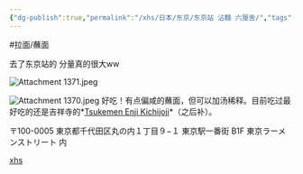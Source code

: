 ```yaml
---
{"dg-publish":true,"permalink":"/xhs/日本/东京/东京站 沾麵 六厘舍/","tags":["rednote","东京"],"created":"2024-09-18","updated":"2025-04-04T20:30:51.521+08:00"}
---
```


#拉面/蘸面

去了东京站的 分量真的很大ww

![Attachment 1371.jpeg](/img/user/xhs/%E6%97%A5%E6%9C%AC/%E4%B8%9C%E4%BA%AC/photo-%E4%B8%9C%E4%BA%AC/Attachment%201371.jpeg)

![Attachment 1370.jpeg](/img/user/xhs/%E6%97%A5%E6%9C%AC/%E4%B8%9C%E4%BA%AC/photo-%E4%B8%9C%E4%BA%AC/Attachment%201370.jpeg)
好吃！有点偏咸的蘸面，但可以加汤稀释。目前吃过最好吃的还是吉祥寺的*[Tsukemen Enji Kichijoji](https://maps.app.goo.gl/ygub5MKixHWUz6es7?g_st=com.google.maps.preview.copy)*（之后补）。

〒100-0005 東京都千代田区丸の内１丁目９−１ 東京駅一番街 B1F 東京ラーメンストリート 内

[xhs](https://www.xiaohongshu.com/explore/66f0505e000000002603c445?xsec_token=ABqW31iXGaeLgX03LCtKxC-lnk3jx74VBd2O2iQyz0byc=&xsec_source=pc_user)
